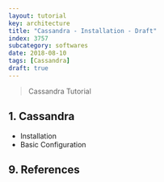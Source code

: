 ```yaml
---
layout: tutorial
key: architecture
title: "Cassandra - Installation - Draft"
index: 3757
subcategory: softwares
date: 2018-08-10
tags: [Cassandra]
draft: true
---
```


> Cassandra Tutorial

## 1. Cassandra
* Installation
* Basic Configuration


## 9. References
